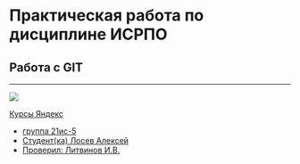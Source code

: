 # Практическая работа по дисциплине ИСРПО
## Работа с GIT

-----

<p aligh="center"><img src="https://w.forfun.com/fetch/5a/5a7350599720f7a5b6749672e16b099f.jpeg" src= width="300"></p>

<p><a href="https://practicum.yandex.ru/">Курсы Яндекс</p>

* группа 21ис-5
* Студент(ка) Лосев Алексей
* Проверил: Литвинов И.В.
